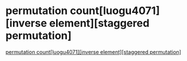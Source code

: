 # permutation count[luogu4071][inverse element][staggered permutation]
[permutation count[luogu4071][inverse element][staggered permutation]](https://aiwithcloud.com/2022/09/19/permutation_countluogu4071inverse_elementstaggered_permutation/)